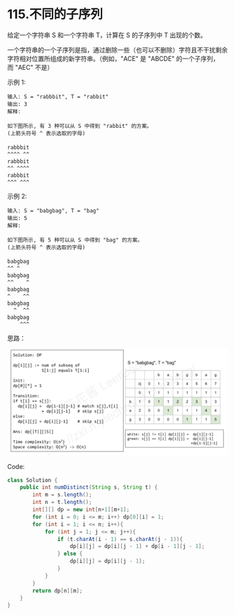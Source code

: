 # 115.不同的子序列

给定一个字符串 S 和一个字符串 T，计算在 S 的子序列中 T 出现的个数。

一个字符串的一个子序列是指，通过删除一些（也可以不删除）字符且不干扰剩余字符相对位置所组成的新字符串。（例如，"ACE" 是 "ABCDE" 的一个子序列，而 "AEC" 不是）

示例 1:
```
输入: S = "rabbbit", T = "rabbit"
输出: 3
解释:

如下图所示, 有 3 种可以从 S 中得到 "rabbit" 的方案。
(上箭头符号 ^ 表示选取的字母)

rabbbit
^^^^ ^^
rabbbit
^^ ^^^^
rabbbit
^^^ ^^^
```
示例 2:
```
输入: S = "babgbag", T = "bag"
输出: 5
解释:

如下图所示, 有 5 种可以从 S 中得到 "bag" 的方案。 
(上箭头符号 ^ 表示选取的字母)

babgbag
^^ ^
babgbag
^^    ^
babgbag
^    ^^
babgbag
  ^  ^^
babgbag
    ^^^
```
思路：

![](imgs/6.png)

Code:
```java
class Solution {
    public int numDistinct(String s, String t) {
        int m = s.length();
        int n = t.length();
        int[][] dp = new int[n+1][m+1];
        for (int i = 0; i <= m; i++) dp[0][i] = 1;
        for (int i = 1; i <= n; i++){
            for (int j = 1; j <= m; j++){
                if (t.charAt(i - 1) == s.charAt(j - 1)){
                    dp[i][j] = dp[i][j - 1] + dp[i - 1][j - 1];
                } else {
                    dp[i][j] = dp[i][j - 1];
                }
            }
        }
        return dp[n][m];
    }
}
```